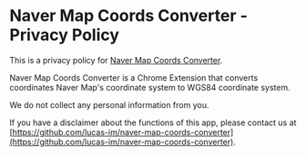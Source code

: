 # Naver Map Coords Converter - Privacy Policy

This is a privacy policy for [Naver Map Coords Converter](https://github.com/lucas-im/naver-map-coords-converter).

Naver Map Coords Converter is a Chrome Extension that converts coordinates Naver Map's coordinate system to WGS84 coordinate system.

We do not collect any personal information from you.

If you have a disclaimer about the functions of this app, please contact us at [https://github.com/lucas-im/naver-map-coords-converter](https://github.com/lucas-im/naver-map-coords-converter).